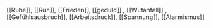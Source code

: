 [[Ruhe]], [[Ruh]], [[Frieden]], [[geduld]]
, [[Wutanfall]]
, [[Gefühlsausbruch]], [[Arbeitsdruck]], [[Spannung]], [[Alarmismus]]